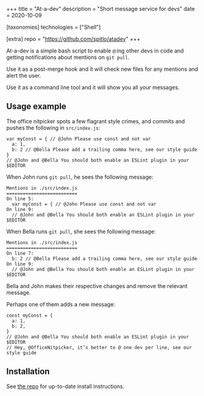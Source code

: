 +++
title = "At-a-dev"
description = "Short message service for devs"
date = 2020-10-09

[taxonomies]
technologies = ["Shell"]

[extra]
repo = "https://github.com/spitlo/atadev"
+++

At-a-dev is a simple bash script to enable `@`:ing other devs in code and getting notifications about mentions on `git pull`.

Use it as a post-merge hook and it will check new files for any mentions and alert the user.

Use it as a command line tool and it will show you all your messages.

## Usage example

The office nitpicker spots a few flagrant style crimes, and commits and pushes the following in `src/index.js`:

```javascript, hl_lines=1 3 5
var myConst = { // @John Please use const and not var
  a: 1,
  b: 2 // @Bella Please add a trailing comma here, see our style guide
}
// @John and @Bella You should both enable an ESLint plugin in your $EDITOR
```

When John runs `git pull`, he sees the following message:

```text
Mentions in ./src/index.js
==========================
On line 5:
  var myConst = { // @John Please use const and not var
On line 9:
  // @John and @Bella You should both enable an ESLint plugin in your $EDITOR
```

When Bella runs `git pull`, she sees the following message:

```text
Mentions in ./src/index.js
==========================
On line 7:
  b: 2 // @Bella Please add a trailing comma here, see our style guide
On line 9:
  // @John and @Bella You should both enable an ESLint plugin in your $EDITOR
```

Bella and John makes their respective changes and remove the relevant message.

Perhaps one of them adds a new message:

```javascript, hl_lines=6
const myConst = {
  a: 1,
  b: 2,
}
// @John and @Bella You should both enable an ESLint plugin in your $EDITOR
// Hey, @OfficeNitpicker, it’s better to @ one dev per line, see our style guide
```

## Installation

See [the repo](https://github.com/spitlo/atadev) for up-to-date install instructions.
